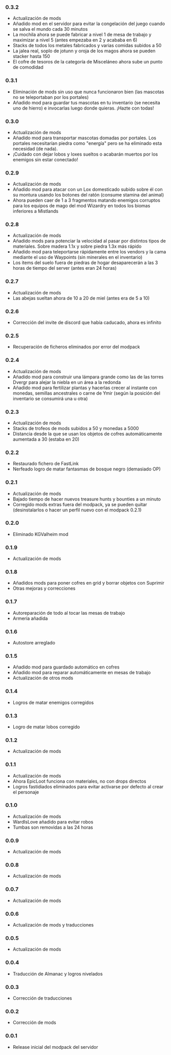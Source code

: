 ### 0.3.2

* Actualización de mods
* Añadido mod en el servidor para evitar la congelación del juego cuando se salva el mundo cada 30 minutos
* La mochila ahora se puede fabricar a nivel 1 de mesa de trabajo y maximizar a nivel 5 (antes empezaba en 2 y acababa en 6)
* Stacks de todos los metales fabricados y varias comidas subidos a 50
* La jalea real, soplo de jotunn y oroja de los magos ahora se pueden stacker hasta 150
* El cofre de tesoros de la categoría de Misceláneo ahora sube un punto de comodidad

### 0.3.1

* Eliminación de mods sin uso que nunca funcionaron bien (las mascotas no se teleportaban por los portales)
* Añadido mod para guardar tus mascotas en tu inventario (se necesita uno de hierro) e invocarlas luego donde quieras. ¡Hazte con todas! 

### 0.3.0

* Actualización de mods
* Añadido mod para transportar mascotas domadas por portales. Los portales necesitarían piedra como "energía" pero se ha eliminado esta necesidad (de nada).
* ¡Cuidado con dejar lobos y loxes sueltos o acabarán muertos por los enemigos sin estar conectado!

### 0.2.9

* Actualización de mods
* Añadido mod para atacar con un Lox domesticado subido sobre él con su montura usando los botones del ratón (consume stamina del animal)
* Ahora pueden caer de 1 a 3 fragmentos matando enemigos corruptos para los equipos de mago del mod Wizardry en todos los biomas inferiores a Mistlands

### 0.2.8

* Actualización de mods
* Añadido mods para potenciar la velocidad al pasar por distintos tipos de materiales. Sobre madera 1.1x y sobre piedra 1.3x más rápido
* Añadido mod para teleportarse rápidamente entre los vendors y la cama mediante el uso de Waypoints (sin minerales en el inventario)
* Los items del suelo fuera de piedras de hogar desaparecerán a las 3 horas de tiempo del server (antes eran 24 horas)

### 0.2.7

* Actualización de mods
* Las abejas sueltan ahora de 10 a 20 de miel (antes era de 5 a 10) 

### 0.2.6

* Corrección del invite de discord que había caducado, ahora es infinito

### 0.2.5

* Recuperación de ficheros eliminados por error del modpack

### 0.2.4

* Actualización de mods
* Añadido mod para construir una lámpara grande como las de las torres Dvergr para alejar la niebla en un área a la redonda
* Añadido mod para fertilizar plantas y hacerlas crecer al instante con monedas, semillas ancestrales o carne de Ymir (según la posición del inventario se consumirá una u otra)

### 0.2.3

* Actualización de mods
* Stacks de trofeos de mods subidos a 50 y monedas a 5000
* Distancia desde la que se usan los objetos de cofres automáticamente aumentada a 30 (estaba en 20)

### 0.2.2

* Restaurado fichero de FastLink
* Nerfeado logro de matar fantasmas de bosque negro (demasiado OP)

### 0.2.1

* Actualización de mods
* Bajado tiempo de hacer nuevos treasure hunts y bounties a un minuto
* Corregido mods extras fuera del modpack, ya se pueden quitar (desinstalarlos o hacer un perfil nuevo con el modpack 0.2.1)

### 0.2.0

* Eliminado KGValheim mod

### 0.1.9

* Actualización de mods

### 0.1.8

* Añadidos mods para poner cofres en grid y borrar objetos con Suprimir
* Otras mejoras y correcciones

### 0.1.7

* Autoreparación de todo al tocar las mesas de trabajo
* Armería añadida

### 0.1.6

* Autostore arreglado

### 0.1.5

* Añadido mod para guardado automático en cofres 
* Añadido mod para reparar automáticamente en mesas de trabajo
* Actualización de otros mods

### 0.1.4

* Logros de matar enemigos corregidos

### 0.1.3

* Logro de matar lobos corregido

### 0.1.2

* Actualización de mods

### 0.1.1

* Actualización de mods
* Ahora EpicLoot funciona con materiales, no con drops directos
* Logros fastidiados eliminados para evitar activarse por defecto al crear el personaje

### 0.1.0

* Actualización de mods
* WardIsLove añadido para evitar robos
* Tumbas son removidas a las 24 horas

### 0.0.9

* Actualización de mods

### 0.0.8

* Actualización de mods

### 0.0.7

* Actualización de mods

### 0.0.6

* Actualización de mods y traducciones

### 0.0.5

* Actualización de mods

### 0.0.4

* Traducción de Almanac y logros nivelados

### 0.0.3

* Corrección de traducciones

### 0.0.2

* Corrección de mods


### 0.0.1

* Release inicial del modpack del servidor